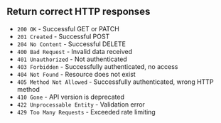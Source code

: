 ##  Return correct HTTP responses

  <ul>
    <li><code class="inline-code">200 OK</code> - Successful GET or PATCH</li>
    <li><code class="inline-code">201 Created</code> - Successful POST</li>
    <li><code class="inline-code">204 No Content</code> - Successful DELETE</li>
    <li><code class="inline-code">400 Bad Request</code> - Invalid data received</li>
    <li><code class="inline-code">401 Unauthorized</code> - Not authenticated</li>
    <li><code class="inline-code">403 Forbidden</code> - Successfully authenticated, no access</li>
    <li><code class="inline-code">404 Not Found</code> - Resource does not exist</li>
    <li><code class="inline-code">405 Method Not Allowed</code> - Successfully authenticated, wrong HTTP method</li>
    <li><code class="inline-code">410 Gone</code> - API version is deprecated</li>
    <li><code class="inline-code">422 Unprocessable Entity</code> - Validation error</li>
    <li><code class="inline-code">429 Too Many Requests</code> - Exceeded rate limiting</li>
  </ul>
